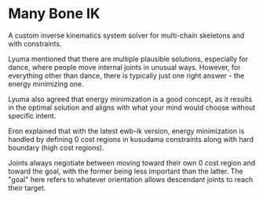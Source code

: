 # Many Bone IK

A custom inverse kinematics system solver for multi-chain skeletons and with constraints.

Lyuma mentioned that there are multiple plausible solutions, especially for dance, where people move internal joints in unusual ways. However, for everything other than dance, there is typically just one right answer - the energy minimizing one.

Lyuma also agreed that energy minimization is a good concept, as it results in the optimal solution and aligns with what your mind would choose without specific intent.

Eron explained that with the latest ewb-ik version, energy minimization is handled by defining 0 cost regions in kusudama constraints along with hard boundary (high cost regions).

Joints always negotiate between moving toward their own 0 cost region and toward the goal, with the former being less important than the latter. The "goal" here refers to whatever orientation allows descendant joints to reach their target.
